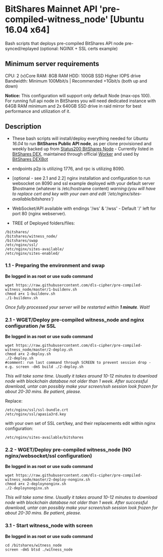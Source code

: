 # BitShares Mainnet API 'pre-compiled-witness_node' [Ubuntu 16.04 x64]
Bash scripts that deploys pre-compiled BitShares API node pre-synced/replayed (optional: NGINX + SSL certs example)

## Minimum server requirements

CPU: 2 (v)Core
RAM: 8GB RAM
HDD: 100GB SSD Higher IOPS drive
Bandwidth: Minimum 100Mbit/s | Recommended +1Gbit/s (both up and down)


**Notice:**  This configuration will support only default Node (max-ops 100). For running full api node in BitShares you will need dedicated instance with 64GB RAM minimum and 2x 640GB SSD drive in raid mirror for best performance and utilization of it.

## Description

- These bash scripts will install/deploy everything needed for *Ubuntu 16.04* to run **BitShares Public API node**, as per clone provisioned and weekly backed up from [Status200 BitShares Node](https://status200.bitshares.apasia.tech) - Currently listed in [BitShares DEX](https://wallet.bitshares.org), maintained through official [Worker](https://www.bitshares.foundation/workers/2018-08-flash-global-infrastructure) and used by [BitShares DEXBot](https://github.com/Codaone/DEXBot/)

- endpoints p2p is utilizing 1776, and rpc is utilizing 8090.

- [optional - see 2.1 and 2.2] nginx installation and configuration to run websocket on 8090 and ssl example deployed with your default server $hostname (whatever is /etc/hostname content)
*warning:(you will have to replace cert and key with your own and edit '/etc/nginx/sites-available/bitshares')*

- WebSocket/API available with endings '/ws' & '/wss' - Default '/' left for port 80 (nginx webserver).

- TREE of Deployed folders/files:

```
/bitshares/
/bitshares/witness_node/
/bitshares/swap
/etc/nginx/ssl/
/etc/nginx/sites-available/
/etc/nginx/sites-enabled/
```

### 1.1 - Preparing the environment and swap

**Be logged in as root or use sudo command**

```
wget https://raw.githubusercontent.com/dls-cipher/pre-compiled-witness_node/master/1-buildenv.sh
chmod a+x 1-buildenv.sh
./1-buildenv.sh
```

*Once fully processed your server will be restarted within **1 minute**. Wait!*

### 2.1 - WGET/Deploy pre-compiled witness_node and nginx configuration /w SSL

**Be logged in as root or use sudo command**

```
wget https://raw.githubusercontent.com/dls-cipher/pre-compiled-witness_node/master/2-deploy.sh
chmod a+x 2-deploy.sh
./2-deploy.sh
#comment: run last command through SCREEN to prevent session drop - e.g. screen -dmS build ./2-deploy.sh
```

*This will take some time. Usually it takes around 10-12 minutes to download node with blockchain database not older than 1 week. After successful download, untar can possibly make your screen/ssh session look frozen for about 20-30 mins. Be patient, please.*

Replace:

```
/etc/nginx/ssl/ssl-bundle.crt
/etc/nginx/ssl/apasia3rd.key
```

with your own set of SSL cert/key, and their replacements edit within nginx configuration:

```
/etc/nginx/sites-available/bitshares
```

### 2.2 - WGET/Deploy pre-compiled witness_node (NO nginx/websocket/ssl configuration)

**Be logged in as root or use sudo command**

```
wget https://raw.githubusercontent.com/dls-cipher/pre-compiled-witness_node/master/2-deploy-nonginx.sh
chmod a+x 2-deploynonginx.sh
./2-deploynonginx.sh
```

*This will take some time. Usually it takes around 10-12 minutes to download node with blockchain database not older than 1 week. After successful download, untar can possibly make your screen/ssh session look frozen for about 20-30 mins. Be patient, please.*

### 3.1 - Start witness_node with screen

**Be logged in as root or use sudo command**

```
cd /bitshares/witness_node
screen -dmS btsd ./witness_node
```



